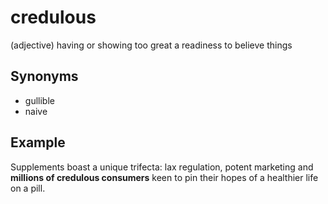 # credulous

(adjective) having or showing too great a readiness to believe things

## Synonyms

+ gullible
+ naive

## Example

Supplements boast a unique trifecta: lax regulation, potent marketing and **millions of credulous consumers** keen to pin their hopes of a healthier life on a pill.
